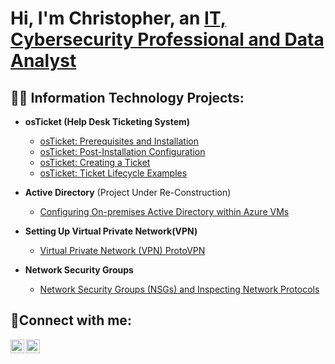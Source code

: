 <h1>Hi, I'm Christopher, an <a href="https://www.linkedin.com/in/christopher-dunwoody-5632b0176/">IT, Cybersecurity Professional and Data Analyst</a></h1>

<h2>👨‍💻 Information Technology Projects:</h2>

- <b>osTicket (Help Desk Ticketing System)</b>
  - [osTicket: Prerequisites and Installation](https://github.com/MisterDunwoody/osTicket-Pre-Req)
  - [osTicket: Post-Installation Configuration](https://github.com/MisterDunwoody/osTicket)
  - [osTicket: Creating a Ticket](https://github.com/MisterDunwoody/CreatingTicketsinOs......Ticket)
  - [osTicket: Ticket Lifecycle Examples](https://github.com/MisterDunwoody/osTicket-Ticket-Lifestyle)

- <b>Active Directory</b> (Project Under Re-Construction)
  - [Configuring On-premises Active Directory within Azure VMs](https://github.com/MisterDunwoody/Configure-AD-VM)

- <b>Setting Up Virtual Private Network(VPN)</b>
  - [Virtual Private Network (VPN) ProtoVPN](https://github.com/MisterDunwoody/Installing-a-VPN)

- <b>Network Security Groups</b>
  - [Network Security Groups (NSGs) and Inspecting Network Protocols](https://github.com/MisterDunwoody/AzureVM-NW-Protocols)
<h2>🤳Connect with me:</h2>

[<img align="left" alt="Josh | LinkedIn" width="22px" src="https://cdn.jsdelivr.net/npm/simple-icons@v3/icons/linkedin.svg" />][linkedin]
[<img align="left" alt="Josh | Instagram" width="22px" src="https://cdn.jsdelivr.net/npm/simple-icons@v3/icons/instagram.svg" />][instagram]


[instagram]: https://www.instagram.com/misterdunwoody
[linkedin]: https://www.linkedin.com/in/christopher-dunwoody-5632b0176

